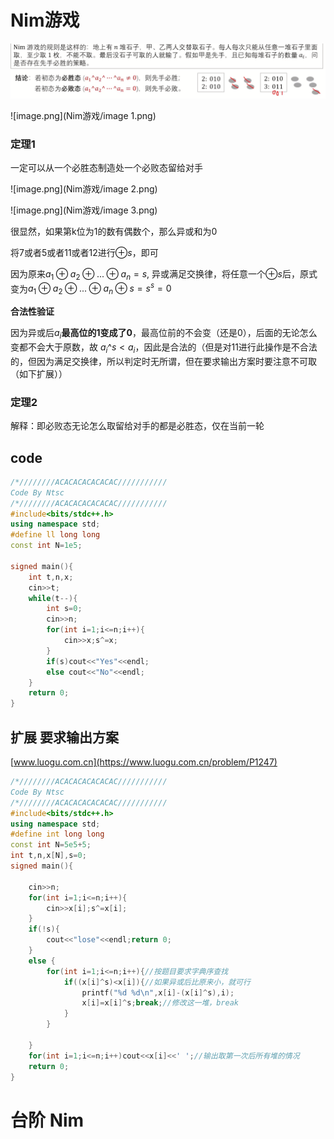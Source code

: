 # Nim游戏

![image.png](Nim游戏/image.png)

![image.png](Nim游戏/image 1.png)

### 定理1

一定可以从一个必胜态制造处一个必败态留给对手

![image.png](Nim游戏/image 2.png)

![image.png](Nim游戏/image 3.png)

很显然，如果第k位为1的数有偶数个，那么异或和为0

将7或者5或者11或者12进行$\oplus s$，即可

因为原来$a_1\oplus a_2\oplus ...\oplus a_n=s$, 异或满足交换律，将任意一个$\oplus s$后，原式变为$a_1\oplus a_2\oplus ...\oplus a_n\oplus s=s^s=0$

**合法性验证**

因为异或后$a_i$**最高位的1变成了0**，最高位前的不会变（还是0），后面的无论怎么变都不会大于原数，故 $a_i$^$s<a_i$，因此是合法的（但是对11进行此操作是不合法的，但因为满足交换律，所以判定时无所谓，但在要求输出方案时要注意不可取（如下扩展））

### 定理2

解释：即必败态无论怎么取留给对手的都是必胜态，仅在当前一轮

## code

```C++
/*////////ACACACACACACAC///////////
Code By Ntsc
/*////////ACACACACACACAC///////////
#include<bits/stdc++.h>
using namespace std;
#define ll long long
const int N=1e5;

signed main(){
	int t,n,x;
	cin>>t;
	while(t--){
		int s=0;
		cin>>n;
		for(int i=1;i<=n;i++){
			cin>>x;s^=x;
		}
		if(s)cout<<"Yes"<<endl;
		else cout<<"No"<<endl;
	} 
	return 0;
}
```

## 扩展  要求输出方案

[www.luogu.com.cn](https://www.luogu.com.cn/problem/P1247)

```C++
/*////////ACACACACACACAC///////////
Code By Ntsc
/*////////ACACACACACACAC///////////
#include<bits/stdc++.h>
using namespace std;
#define int long long
const int N=5e5+5;
int t,n,x[N],s=0;
signed main(){

	cin>>n;
	for(int i=1;i<=n;i++){
		cin>>x[i];s^=x[i];
	}
	if(!s){
		cout<<"lose"<<endl;return 0;
	}
	else {
		for(int i=1;i<=n;i++){//按题目要求字典序查找
			if((x[i]^s)<x[i]){//如果异或后比原来小，就可行
				printf("%d %d\n",x[i]-(x[i]^s),i);
				x[i]=x[i]^s;break;//修改这一堆，break
			}
		}
	
	}
	for(int i=1;i<=n;i++)cout<<x[i]<<' ';//输出取第一次后所有堆的情况
	return 0;
}

```

# 台阶 Nim

